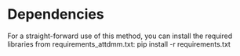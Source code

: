 # Dependencies
For a straight-forward use of this method, you can install the required libraries from requirements_attdmm.txt: pip install -r requirements.txt
